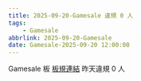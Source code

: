 ```yaml
---
title: 2025-09-20-Gamesale 違規 0 人
tags:
    - Gamesale
abbrlink: 2025-09-20-Gamesale
date: Gamesale-2025-09-20 12:00:00
---
```

Gamesale 板 [板規連結](https://www.ptt.cc/bbs/Gossiping/M.1637425085.A.07D.html)
昨天違規 0 人
